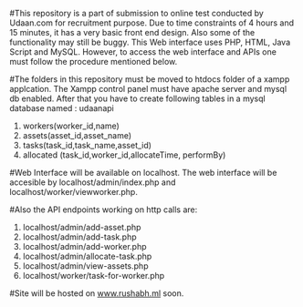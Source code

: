 #This repository is a part of submission to online test conducted by Udaan.com for recruitment purpose. Due to time constraints of 4 hours and 15 minutes, it has a very basic front end design. Also some of the functionality may still be buggy. This Web interface uses PHP, HTML, Java Script and MySQL. However, to access the web interface and APIs one must follow the procedure mentioned below.

#The folders in this repository must be moved to htdocs folder of a xampp applcation. The Xampp control panel must have apache server and mysql db enabled. After that you have to create following tables in a mysql database named : udaanapi
1. workers(worker_id,name)
2. assets(asset_id,asset_name)
3. tasks(task_id,task_name,asset_id)
4. allocated (task_id,worker_id,allocateTime, performBy)

#Web Interface will be available on localhost. The web interface will be accesible by localhost/admin/index.php and localhost/worker/viewworker.php.

#Also the API endpoints working on http calls are:

1. localhost/admin/add-asset.php
2. localhost/admin/add-task.php
3. localhost/admin/add-worker.php
4. localhost/admin/allocate-task.php
5. localhost/admin/view-assets.php
6. localhost/worker/task-for-worker.php

#Site will be hosted on www.rushabh.ml soon.
